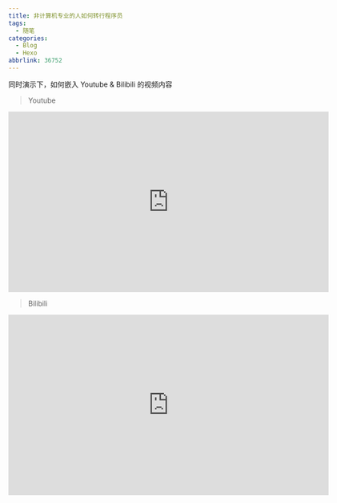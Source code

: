 ```yaml
---
title: 非计算机专业的人如何转行程序员
tags:
  - 随笔
categories:
  - Blog
  - Hexo
abbrlink: 36752
---
```


同时演示下，如何嵌入 Youtube & Bilibili 的视频内容

> Youtube

<iframe width="640" height="360" src="https://www.youtube-nocookie.com/embed/qNSXn8wfJaQ?start=3" title="YouTube video player" frameborder="0" allow="accelerometer; autoplay; clipboard-write; encrypted-media; gyroscope; picture-in-picture" allowfullscreen></iframe>

> Bilibili

<iframe width="640" height="360" src="https://player.bilibili.com/player.html?aid=979039300&bvid=BV1R44y1H77u&cid=508928624&page=1" scrolling="no" frameborder="no" framespacing="0" allowfullscreen="true"> </iframe>